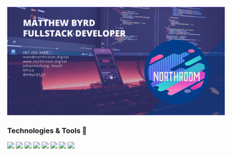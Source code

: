 ![Header](https://github.com/mbyrd123/mbyrd123/blob/main/GithubBanner.png "Header")

### Technologies & Tools 🔧
![](https://img.shields.io/badge/OS-Linux-informational?style=flat&logo=linux&logoColor=white&color=purple)
![](https://img.shields.io/badge/Editor-VSCode-informational?style=flat&logo=visual-studio-code&logoColor=white&color=purple)
![](https://img.shields.io/badge/Code-JavaScript-informational?style=flat&logo=javascript&logoColor=white&color=purple)
![](https://img.shields.io/badge/Code-React-informational?style=flat&logo=react&logoColor=white&color=purple)
![](https://img.shields.io/badge/Code-Ruby-informational?style=flat&logo=ruby&logoColor=white&color=purple)
![](https://img.shields.io/badge/Framework-Rails-informational?style=flat&logo=ruby-on-rails&logoColor=white&color=purple)
![](https://img.shields.io/badge/Shell-Bash-informational?style=flat&logo=gnu-bash&logoColor=white&color=purple)
![](https://img.shields.io/badge/Tools-PostgreSQL-informational?style=flat&logo=postgresql&logoColor=white&color=purple)


<!--
**mbyrd123/mbyrd123** is a ✨ _special_ ✨ repository because its `README.md` (this file) appears on your GitHub profile.

Here are some ideas to get you started:

- 🔭 I’m currently working on ...
- 🌱 I’m currently learning ...
- 👯 I’m looking to collaborate on ...
- 🤔 I’m looking for help with ...
- 💬 Ask me about ...
- 📫 How to reach me: ...
- 😄 Pronouns: ...
- ⚡ Fun fact: ...
-->
